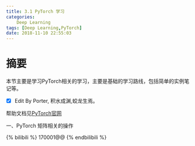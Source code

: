 ```yaml
---
title: 3.1 PyTorch 学习
categories:      
    Deep Learning      
tags: [Deep Learning,PyTorch]
date: 2018-11-10 22:55:03
---
```


# 摘要

本节主要是学习PyTorch相关的学习，主要是基础的学习路线，包括简单的实例笔记等。

- [x] Edit By Porter, 积水成渊,蛟龙生焉。

<!-- more -->

帮助文档见[PyTorch官网](https://pytorch.org/tutorials/)

一、PyTorch 矩阵相关的操作

{% bilibili %} 170001@@ {% endbilibili %}


